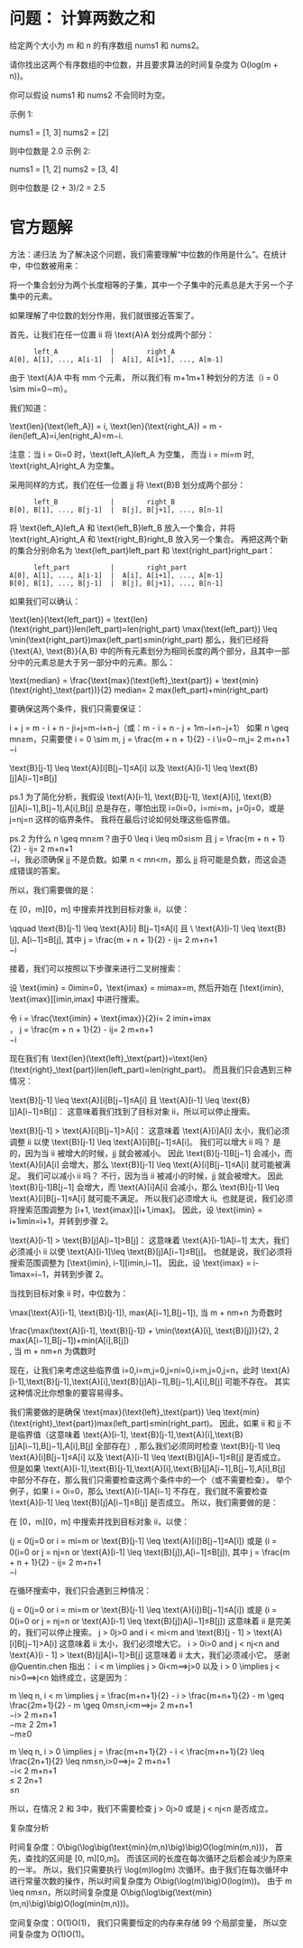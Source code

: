 # 问题： 计算两数之和
给定两个大小为 m 和 n 的有序数组 nums1 和 nums2。

请你找出这两个有序数组的中位数，并且要求算法的时间复杂度为 O(log(m + n))。

你可以假设 nums1 和 nums2 不会同时为空。

示例 1:

nums1 = [1, 3]
nums2 = [2]

则中位数是 2.0
示例 2:

nums1 = [1, 2]
nums2 = [3, 4]

则中位数是 (2 + 3)/2 = 2.5   
# 官方题解
方法：递归法
为了解决这个问题，我们需要理解“中位数的作用是什么”。在统计中，中位数被用来：

将一个集合划分为两个长度相等的子集，其中一个子集中的元素总是大于另一个子集中的元素。

如果理解了中位数的划分作用，我们就很接近答案了。

首先，让我们在任一位置 ii 将 \text{A}A 划分成两个部分：

          left_A             |        right_A
    A[0], A[1], ..., A[i-1]  |  A[i], A[i+1], ..., A[m-1]
由于 \text{A}A 中有 mm 个元素， 所以我们有 m+1m+1 种划分的方法（i = 0 \sim mi=0∼m）。

我们知道：

\text{len}(\text{left\_A}) = i, \text{len}(\text{right\_A}) = m - ilen(left_A)=i,len(right_A)=m−i.

注意：当 i = 0i=0 时，\text{left\_A}left_A 为空集， 而当 i = mi=m 时, \text{right\_A}right_A 为空集。

采用同样的方式，我们在任一位置 jj 将 \text{B}B 划分成两个部分：


          left_B             |        right_B
    B[0], B[1], ..., B[j-1]  |  B[j], B[j+1], ..., B[n-1]
将 \text{left\_A}left_A 和 \text{left\_B}left_B 放入一个集合，并将 \text{right\_A}right_A 和 \text{right\_B}right_B 放入另一个集合。 再把这两个新的集合分别命名为 \text{left\_part}left_part 和 \text{right\_part}right_part：

          left_part          |        right_part
    A[0], A[1], ..., A[i-1]  |  A[i], A[i+1], ..., A[m-1]
    B[0], B[1], ..., B[j-1]  |  B[j], B[j+1], ..., B[n-1]
如果我们可以确认：

\text{len}(\text{left\_part}) = \text{len}(\text{right\_part})len(left_part)=len(right_part)
\max(\text{left\_part}) \leq \min(\text{right\_part})max(left_part)≤min(right_part)
那么，我们已经将 \{\text{A}, \text{B}\}{A,B} 中的所有元素划分为相同长度的两个部分，且其中一部分中的元素总是大于另一部分中的元素。那么：

\text{median} = \frac{\text{max}(\text{left}\_\text{part}) + \text{min}(\text{right}\_\text{part})}{2} median= 
2
max(left_part)+min(right_part)
​	
 

要确保这两个条件，我们只需要保证：

i + j = m - i + n - ji+j=m−i+n−j（或：m - i + n - j + 1m−i+n−j+1） 如果 n \geq mn≥m，只需要使 i = 0 \sim m, j = \frac{m + n + 1}{2} - i \\i=0∼m,j= 
2
m+n+1
​	
 −i

\text{B}[j-1] \leq \text{A}[i]B[j−1]≤A[i] 以及 \text{A}[i-1] \leq \text{B}[j]A[i−1]≤B[j]

ps.1 为了简化分析，我假设 \text{A}[i-1], \text{B}[j-1], \text{A}[i], \text{B}[j]A[i−1],B[j−1],A[i],B[j] 总是存在，哪怕出现 i=0i=0，i=mi=m，j=0j=0，或是 j=nj=n 这样的临界条件。 我将在最后讨论如何处理这些临界值。

ps.2 为什么 n \geq mn≥m？由于0 \leq i \leq m0≤i≤m 且 j = \frac{m + n + 1}{2} - ij= 
2
m+n+1
​	
 −i，我必须确保 jj 不是负数。如果 n < mn<m，那么 jj 将可能是负数，而这会造成错误的答案。

所以，我们需要做的是：

在 [0，m][0，m] 中搜索并找到目标对象 ii，以使：

\qquad \text{B}[j-1] \leq \text{A}[i] B[j−1]≤A[i] 且 \ \text{A}[i-1] \leq \text{B}[j],  A[i−1]≤B[j], 其中 j = \frac{m + n + 1}{2} - ij= 
2
m+n+1
​	
 −i

接着，我们可以按照以下步骤来进行二叉树搜索：

设 \text{imin} = 0imin=0，\text{imax} = mimax=m, 然后开始在 [\text{imin}, \text{imax}][imin,imax] 中进行搜索。

令 i = \frac{\text{imin} + \text{imax}}{2}i= 
2
imin+imax
​	
 ， j = \frac{m + n + 1}{2} - ij= 
2
m+n+1
​	
 −i

现在我们有 \text{len}(\text{left}\_\text{part})=\text{len}(\text{right}\_\text{part})len(left_part)=len(right_part)。 而且我们只会遇到三种情况：

\text{B}[j-1] \leq \text{A}[i]B[j−1]≤A[i] 且 \text{A}[i-1] \leq \text{B}[j]A[i−1]≤B[j]：
这意味着我们找到了目标对象 ii，所以可以停止搜索。

\text{B}[j-1] > \text{A}[i]B[j−1]>A[i]：
这意味着 \text{A}[i]A[i] 太小，我们必须调整 ii 以使 \text{B}[j-1] \leq \text{A}[i]B[j−1]≤A[i]。
我们可以增大 ii 吗？
      是的，因为当 ii 被增大的时候，jj 就会被减小。
      因此 \text{B}[j-1]B[j−1] 会减小，而 \text{A}[i]A[i] 会增大，那么 \text{B}[j-1] \leq \text{A}[i]B[j−1]≤A[i] 就可能被满足。
我们可以减小 ii 吗？
      不行，因为当 ii 被减小的时候，jj 就会被增大。
      因此 \text{B}[j-1]B[j−1] 会增大，而 \text{A}[i]A[i] 会减小，那么 \text{B}[j-1] \leq \text{A}[i]B[j−1]≤A[i] 就可能不满足。
所以我们必须增大 ii。也就是说，我们必须将搜索范围调整为 [i+1, \text{imax}][i+1,imax]。 因此，设 \text{imin} = i+1imin=i+1，并转到步骤 2。

\text{A}[i-1] > \text{B}[j]A[i−1]>B[j]： 这意味着 \text{A}[i-1]A[i−1] 太大，我们必须减小 ii 以使 \text{A}[i-1]\leq \text{B}[j]A[i−1]≤B[j]。 也就是说，我们必须将搜索范围调整为 [\text{imin}, i-1][imin,i−1]。
因此，设 \text{imax} = i-1imax=i−1，并转到步骤 2。

当找到目标对象 ii 时，中位数为：

\max(\text{A}[i-1], \text{B}[j-1]), max(A[i−1],B[j−1]), 当 m + nm+n 为奇数时

\frac{\max(\text{A}[i-1], \text{B}[j-1]) + \min(\text{A}[i], \text{B}[j])}{2}, 
2
max(A[i−1],B[j−1])+min(A[i],B[j])
​	
 , 当 m + nm+n 为偶数时

现在，让我们来考虑这些临界值 i=0,i=m,j=0,j=ni=0,i=m,j=0,j=n，此时 \text{A}[i-1],\text{B}[j-1],\text{A}[i],\text{B}[j]A[i−1],B[j−1],A[i],B[j] 可能不存在。 其实这种情况比你想象的要容易得多。

我们需要做的是确保 \text{max}(\text{left}\_\text{part}) \leq \text{min}(\text{right}\_\text{part})max(left_part)≤min(right_part)。 因此，如果 ii 和 jj 不是临界值（这意味着 \text{A}[i-1], \text{B}[j-1],\text{A}[i],\text{B}[j]A[i−1],B[j−1],A[i],B[j] 全部存在）, 那么我们必须同时检查 \text{B}[j-1] \leq \text{A}[i]B[j−1]≤A[i] 以及 \text{A}[i-1] \leq \text{B}[j]A[i−1]≤B[j] 是否成立。 但是如果 \text{A}[i-1],\text{B}[j-1],\text{A}[i],\text{B}[j]A[i−1],B[j−1],A[i],B[j] 中部分不存在，那么我们只需要检查这两个条件中的一个（或不需要检查）。 举个例子，如果 i = 0i=0，那么 \text{A}[i-1]A[i−1] 不存在，我们就不需要检查 \text{A}[i-1] \leq \text{B}[j]A[i−1]≤B[j] 是否成立。 所以，我们需要做的是：

在 [0，m][0，m] 中搜索并找到目标对象 ii，以使：

(j = 0(j=0 or i = mi=m or \text{B}[j-1] \leq \text{A}[i])B[j−1]≤A[i]) 或是 (i = 0(i=0 or j = nj=n or \text{A}[i-1] \leq \text{B}[j]),A[i−1]≤B[j]), 其中 j = \frac{m + n + 1}{2} - ij= 
2
m+n+1
​	
 −i

在循环搜索中，我们只会遇到三种情况：

(j = 0(j=0 or i = mi=m or \text{B}[j-1] \leq \text{A}[i])B[j−1]≤A[i]) 或是
(i = 0(i=0 or j = nj=n or \text{A}[i-1] \leq \text{B}[j])A[i−1]≤B[j])
这意味着 ii 是完美的，我们可以停止搜索。
j > 0j>0 and i < mi<m and \text{B}[j - 1] > \text{A}[i]B[j−1]>A[i]
这意味着 ii 太小，我们必须增大它。
i > 0i>0 and j < nj<n and \text{A}[i - 1] > \text{B}[j]A[i−1]>B[j]
这意味着 ii 太大，我们必须减小它。
感谢 @Quentin.chen 指出： i < m \implies j > 0i<m⟹j>0 以及 i > 0 \implies j < ni>0⟹j<n 始终成立，这是因为：

m \leq n, i < m \implies j = \frac{m+n+1}{2} - i > \frac{m+n+1}{2} - m \geq \frac{2m+1}{2} - m \geq 0m≤n,i<m⟹j= 
2
m+n+1
​	
 −i> 
2
m+n+1
​	
 −m≥ 
2
2m+1
​	
 −m≥0

m \leq n, i > 0 \implies j = \frac{m+n+1}{2} - i < \frac{m+n+1}{2} \leq \frac{2n+1}{2} \leq nm≤n,i>0⟹j= 
2
m+n+1
​	
 −i< 
2
m+n+1
​	
 ≤ 
2
2n+1
​	
 ≤n

所以，在情况 2 和 3中，我们不需要检查 j > 0j>0 或是 j < nj<n 是否成立。


复杂度分析

时间复杂度：O\big(\log\big(\text{min}(m,n)\big)\big)O(log(min(m,n)))，
首先，查找的区间是 [0, m][0,m]。 而该区间的长度在每次循环之后都会减少为原来的一半。 所以，我们只需要执行 \log(m)log(m) 次循环。由于我们在每次循环中进行常量次数的操作，所以时间复杂度为 O\big(\log(m)\big)O(log(m))。 由于 m \leq nm≤n，所以时间复杂度是 O\big(\log\big(\text{min}(m,n)\big)\big)O(log(min(m,n)))。

空间复杂度：O(1)O(1)， 我们只需要恒定的内存来存储 99 个局部变量， 所以空间复杂度为 O(1)O(1)。